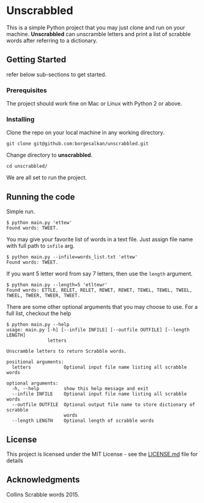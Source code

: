 # Unscrabbled

This is a simple Python project that you may just clone and run on your machine.
**Unscrabbled** can unscramble letters and print a list of scrabble words after referring to a dictionary.

## Getting Started

refer below sub-sections to get started.

### Prerequisites

The project should work fine on Mac or Linux with Python 2 or above.

### Installing

Clone the repo on your local machine in any working directory.
```
git clone git@github.com:borgesalkan/unscrabbled.git
```

Change directory to **unscrabbled**.

```
cd unscrabbled/
```

We are all set to run the project.

## Running the code

Simple run.
```
$ python main.py 'ettew'
Found words: TWEET.
```

You may give your favorite list of words in a text file. Just assign file name with full path to `infile` arg.
```
$ python main.py --infile=words_list.txt 'ettew'
Found words: TWEET.
```

If you want 5 letter word from say 7 letters, then use the `length` argument.
```
$ python main.py --length=5 'etltewr'
Found words: ETTLE, RELET, RELET, REWET, REWET, TEWEL, TEWEL, TWEEL, TWEEL, TWEER, TWEER, TWEET.
```

There are some other optional arguments that you may choose to use. For a full list, checkout the help
```
$ python main.py --help
usage: main.py [-h] [--infile INFILE] [--outfile OUTFILE] [--length LENGTH]
               letters

Unscramble letters to return Scrabble words.

positional arguments:
  letters            Optional input file name listing all scrabble words

optional arguments:
  -h, --help         show this help message and exit
  --infile INFILE    Optional input file name listing all scrabble words
  --outfile OUTFILE  Optional output file name to store dictionary of scrabble
                     words
  --length LENGTH    Optional length of scrabble words
```

## License

This project is licensed under the MIT License - see the [LICENSE.md](LICENSE.md) file for details

## Acknowledgments

Collins Scrabble words 2015.

